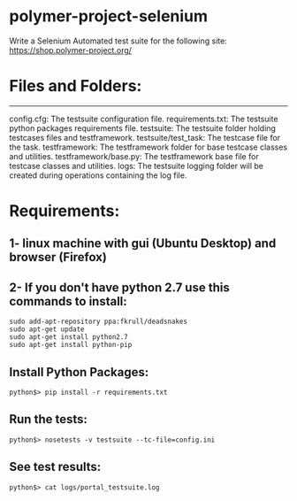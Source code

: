 # polymer-project-selenium
Write a Selenium Automated test suite for the following site: https://shop.polymer-project.org/

# Files and Folders:
--------------------
config.cfg: The testsuite configuration file.
requirements.txt: The testsuite python packages requirements file.
testsuite: The testsuite folder holding testcases files and testframework.
testsuite/test_task: The testcase file for the task.
testframework: The testframework folder for base testcase classes and utilities.
testframework/base.py: The testframework base file for testcase classes and utilities.
logs: The testsuite logging folder will be created during operations containing the log file.

# Requirements:
1- linux machine with gui (Ubuntu Desktop) and browser (Firefox)
----------------------------------------------------------
2- If you don't have python 2.7 use this commands to install:
-----------------------------------------------------------
```
sudo add-apt-repository ppa:fkrull/deadsnakes
sudo apt-get update
sudo apt-get install python2.7
sudo apt-get install python-pip
```

Install Python Packages:
------------------------
```
python$> pip install -r requirements.txt
```

Run the tests:
--------------
```
python$> nosetests -v testsuite --tc-file=config.ini
```

See test results:
--------------
```
python$> cat logs/portal_testsuite.log
```

